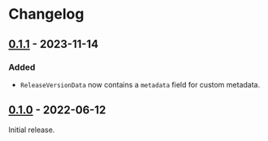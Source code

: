 # Changelog

## [0.1.1] - 2023-11-14

### Added

- `ReleaseVersionData` now contains a `metadata` field for custom metadata.

## [0.1.0] - 2022-06-12

Initial release.

[0.1.1]: https://github.com/nextest-rs/mukti/releases/tag/mukti-metadata-0.1.1
[0.1.0]: https://github.com/nextest-rs/mukti/releases/tag/mukti-metadata-0.1.0
